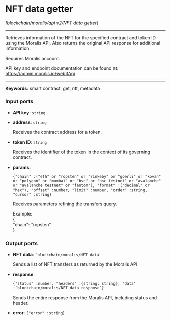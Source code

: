 # NFT data getter

_[blockchain/moralis/api v2/NFT data getter]_

---

Retrieves information of the NFT for the specified contract and token ID using the Moralis API. Also returns the original API response for additional information.  
  
Requires Moralis account.  
  
API key and endpoint documentation can be found at:  
https://admin.moralis.io/web3Api  

---

__Keywords__: smart contract, get, nft, metadata

### Input ports

* __API key__: ` string `


* __address__: ` string `


    Receives the contract address for a token.  


* __token ID__: ` string `


    Receives the identifier of the token in the context of its governing contract.  


* __params__: 
    ```
    {"chain" :("eth" or "ropsten" or "rinkeby" or "goerli" or "kovan" or "polygon" or "mumbai" or "bsc" or "bsc testnet" or "avalanche" or "avalanche testnet" or "fantom"), "format" :("decimal" or "hex"), "offset" :number, "limit" :number, "order" :string, "cursor" :string}
    ```


    Receives parameters refining the transfers query.  
      
    Example:  
    {  
      "chain": "ropsten"  
    }  

### Output ports

* __NFT data__: `` `blockchain/moralis/NFT data` ``


    Sends a list of NFT transfers as returned by the Moralis API  


* __response__: 
    ```
    {"status" :number, "headers" :{string: string}, "data" :`blockchain/moralis/NFT data response`}
    ```


    Sends the entire response from the Moralis API, including status and header.  


* __error__: ` {"error" :string} `

